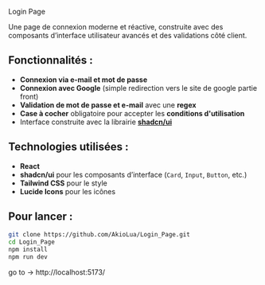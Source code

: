 Login Page

Une page de connexion moderne et réactive, construite avec des composants d’interface utilisateur avancés et des validations côté client.

## Fonctionnalités :

- **Connexion via e-mail et mot de passe**
- **Connexion avec Google** (simple redirection vers le site de google partie front)
- **Validation de mot de passe et e-mail** avec une **regex**
- **Case à cocher** obligatoire pour accepter les **conditions d'utilisation**
- Interface construite avec la librairie **[shadcn/ui](https://ui.shadcn.com)**

## Technologies utilisées :

- **React**
- **shadcn/ui** pour les composants d’interface (`Card`, `Input`, `Button`, etc.)
- **Tailwind CSS** pour le style
- **Lucide Icons** pour les icônes

## Pour lancer :

```bash
git clone https://github.com/AkioLua/Login_Page.git
cd Login_Page
npm install
npm run dev
```

go to -> http://localhost:5173/
